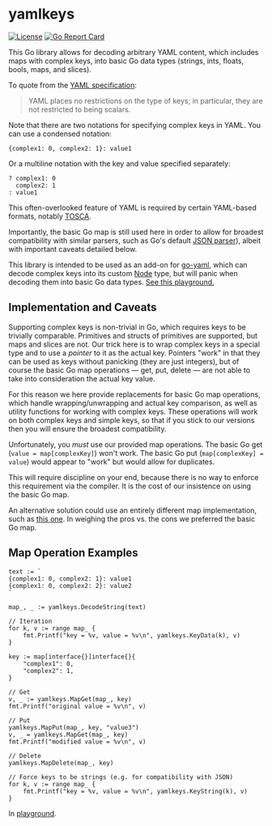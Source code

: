 yamlkeys
========

[![License](https://img.shields.io/badge/License-Apache%202.0-blue.svg)](https://opensource.org/licenses/Apache-2.0)
[![Go Report Card](https://goreportcard.com/badge/github.com/tliron/yamlkeys)](https://goreportcard.com/report/github.com/tliron/yamlkeys)

This Go library allows for decoding arbitrary YAML content, which includes maps with complex
keys, into basic Go data types (strings, ints, floats, bools, maps, and slices).

To quote from the [YAML specification](https://yaml.org/spec/1.2/spec.html#tag/repository/map):

> YAML places no restrictions on the type of keys; in particular, they are not restricted to
> being scalars.

Note that there are two notations for specifying complex keys in YAML. You can use a condensed
notation:

    {complex1: 0, complex2: 1}: value1

Or a multiline notation with the key and value specified separately:

    ? complex1: 0
      complex2: 1
    : value1

This often-overlooked feature of YAML is required by certain YAML-based formats, notably
[TOSCA](http://docs.oasis-open.org/tosca/TOSCA-Simple-Profile-YAML/v1.3/TOSCA-Simple-Profile-YAML-v1.3.html#_Schema_Definition).

Importantly, the basic Go map is still used here in order to allow for broadest compatibility
with similar parsers, such as Go's default [JSON parser](https://golang.org/pkg/encoding/json/)),
albeit with important caveats detailed below.

This library is intended to be used as an add-on for
[go-yaml](https://github.com/go-yaml/yaml), which can decode complex keys into its custom
[Node](https://godoc.org/gopkg.in/yaml.v3#Node) type, but will panic when decoding them into
basic Go data types. [See this playground.](https://play.golang.org/p/6xhXvK3UNbi)


Implementation and Caveats
--------------------------

Supporting complex keys is non-trivial in Go, which requires keys to be trivially comparable.
Primitives and structs of primitives are supported, but maps and slices are not. Our trick here
is to wrap complex keys in a special type and to use a *pointer* to it as the actual key.
Pointers "work" in that they can be used as keys without panicking (they are just integers),
but of course the basic Go map operations — get, put, delete — are not able to take into
consideration the actual key value.

For this reason we here provide replacements for basic Go map operations, which handle
wrapping/unwrapping and actual key comparison, as well as utility functions for working with
complex keys. These operations will work on both complex keys and simple keys, so that if you
stick to our versions then you will ensure the broadest compatibility.

Unfortunately, you *must* use our provided map operations. The basic Go get
(`value = map[complexKey]`) won't work. The basic Go put (`map[complexKey] = value`) would
appear to "work" but would allow for duplicates.

This will require discipline on your end, because there is no way to enforce this requirement
via the compiler. It is the cost of our insistence on using the basic Go map.

An alternative solution could use an entirely different map implementation, such as
[this one](https://godoc.org/github.com/timtadh/data-structures/hashtable). In weighing the
pros vs. the cons we preferred the basic Go map.


Map Operation Examples
----------------------

    text := `
    {complex1: 0, complex2: 1}: value1
    {complex1: 0, complex2: 2}: value2
    `

    map_, _ := yamlkeys.DecodeString(text)

    // Iteration
    for k, v := range map_ {
        fmt.Printf("key = %v, value = %v\n", yamlkeys.KeyData(k), v)
    }

    key := map[interface{}]interface{}{
        "complex1": 0,
        "complex2": 1,
    }

    // Get
    v, _ := yamlkeys.MapGet(map_, key)
    fmt.Printf("original value = %v\n", v)

    // Put
    yamlkeys.MapPut(map_, key, "value3")
    v, _ = yamlkeys.MapGet(map_, key)
    fmt.Printf("modified value = %v\n", v)

    // Delete
    yamlkeys.MapDelete(map_, key)

    // Force keys to be strings (e.g. for compatibility with JSON)
    for k, v := range map_ {
        fmt.Printf("key = %v, value = %v\n", yamlkeys.KeyString(k), v)
    }

In [playground](https://play.golang.org/p/mu5JU1DMYrr).
